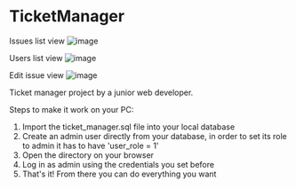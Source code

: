 # TicketManager
Issues list view
![image](https://user-images.githubusercontent.com/72451708/114901232-e2690500-9e14-11eb-835d-4df5716508c0.png)

Users list view
![image](https://user-images.githubusercontent.com/72451708/114901272-ec8b0380-9e14-11eb-9f61-7939ff5967a0.png)


Edit issue view
![image](https://user-images.githubusercontent.com/72451708/114901149-cf563500-9e14-11eb-8fec-1ac82902b294.png)

Ticket manager project by a junior web developer.

Steps to make it work on your PC:
1) Import the ticket_manager.sql file into your local database
2) Create an admin user directly from your database, in order to set its role to admin it has to have 'user_role = 1'
3) Open the directory on your browser
4) Log in as admin using the credentials you set before
5) That's it! From there you can do everything you want
